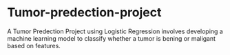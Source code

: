 # Tumor-predection-project
A Tumor Predection Project using Logistic Regression involves developing a machine learning model to classify whether a tumor is bening or maligant based on features.
